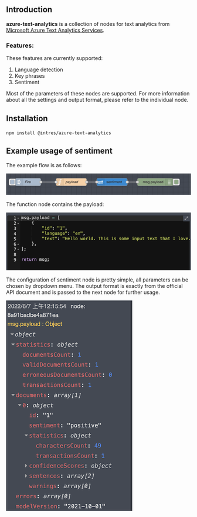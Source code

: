 ## Introduction
**azure-text-analytics** is a collection of nodes for text analytics from [Microsoft Azure Text Analytics Services](https://westus.dev.cognitive.microsoft.com/docs/services/TextAnalytics-v3-2-Preview-2/operations/Languages).

### Features:
These features are currently supported:
1. Language detection
2. Key phrases
3. Sentiment

Most of the parameters of these nodes are supported. For more information about all the settings and output format, please refer to the individual node.

## Installation
`npm install @intres/azure-text-analytics`
## Example usage of sentiment
The example flow is as follows:

![Example flow](https://github.com/uwtintres/azure-text-analytics/blob/main/img/flow.png?raw=true)

The function node contains the payload:

![Payload](https://github.com/uwtintres/azure-text-analytics/blob/main/img/payload.png?raw=true)

The configuration of sentiment node is pretty simple, all parameters can be chosen by dropdown menu.
The output format is exactly from the official API document and is passed to the next node for further usage.

![Result](https://github.com/uwtintres/azure-text-analytics/blob/main/img/result.png?raw=true)
